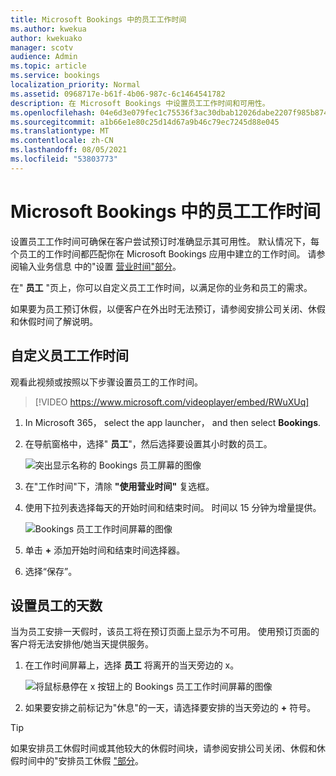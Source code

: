 ```yaml
---
title: Microsoft Bookings 中的员工工作时间
ms.author: kwekua
author: kwekuako
manager: scotv
audience: Admin
ms.topic: article
ms.service: bookings
localization_priority: Normal
ms.assetid: 0968717e-b61f-4b06-987c-6c1464541782
description: 在 Microsoft Bookings 中设置员工工作时间和可用性。
ms.openlocfilehash: 04e6d3e079fec1c75536f3ac30dbab12026dabe2207f985b87410af77a7b832f
ms.sourcegitcommit: a1b66e1e80c25d14d67a9b46c79ec7245d88e045
ms.translationtype: MT
ms.contentlocale: zh-CN
ms.lasthandoff: 08/05/2021
ms.locfileid: "53803773"
---
```

# <a name="employee-working-hours-in-microsoft-bookings"></a>Microsoft Bookings 中的员工工作时间

设置员工工作时间可确保在客户尝试预订时准确显示其可用性。 默认情况下，每个员工的工作时间都匹配你在 Microsoft Bookings 应用中建立的工作时间。 请参阅输入业务信息 中的"设置 [营业时间"部分](enter-business-information.md#set-your-business-hours)。

在" **员工** "页上，你可以自定义员工工作时间，以满足你的业务和员工的需求。

如果要为员工预订休假，以便客户在外出时无法预订，请参阅安排公司关闭、休假和休假时间了解说明。 [](schedule-closures-time-off-vacation.md)

## <a name="customize-employee-working-hours"></a>自定义员工工作时间

观看此视频或按照以下步骤设置员工的工作时间。

> [!VIDEO https://www.microsoft.com/videoplayer/embed/RWuXUq]

1. In Microsoft 365， select the app launcher， and then select **Bookings**.

1. 在导航窗格中，选择" **员工**"，然后选择要设置其小时数的员工。

   ![突出显示名称的 Bookings 员工屏幕的图像](../media/bookings-staff-name-highlight.png)

1. 在"工作时间"下，清除 **"使用营业时间"** 复选框。

1. 使用下拉列表选择每天的开始时间和结束时间。 时间以 15 分钟为增量提供。

   ![Bookings 员工工作时间屏幕的图像](../media/bookings-staff-hours.png)

1. 单击 **+** 添加开始时间和结束时间选择器。

1. 选择“保存”。

## <a name="set-an-employees-days-off"></a>设置员工的天数

当为员工安排一天假时，该员工将在预订页面上显示为不可用。 使用预订页面的客户将无法安排他/她当天提供服务。

1. 在工作时间屏幕上，选择 **员工** 将离开的当天旁边的 x。

   ![将鼠标悬停在 x 按钮上的 Bookings 员工工作时间屏幕的图像](../media/bookings-staff-time-off.png)

1. 如果要安排之前标记为"休息"的一天，请选择要安排的当天旁边的 **+** 符号。

> [!TIP]
> 如果安排员工休假时间或其他较大的休假时间块，请参阅安排公司关闭、休假和休假时间中的"安排员工休假 ["部分](schedule-closures-time-off-vacation.md#schedule-employee-time-off)。
